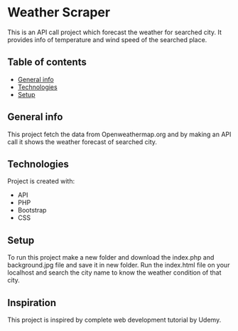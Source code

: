 # Weather Scraper
This is an API call project which forecast the weather for searched city. It provides info of temperature and wind speed of the searched place.

## Table of contents
* [General info](#general-info)
* [Technologies](#technologies)
* [Setup](#setup)

## General info
This project fetch the data from Openweathermap.org and by making an API call it shows the weather forecast of searched city.
	
## Technologies
Project is created with:
* API
* PHP
* Bootstrap
* CSS

## Setup
To run this project make a new folder and download the index.php and background.jpg file and save it in new folder.
Run the index.html file on your localhost and search the city name to know the weather condition of that city.

## Inspiration
This project is inspired by complete web development tutorial by Udemy.

